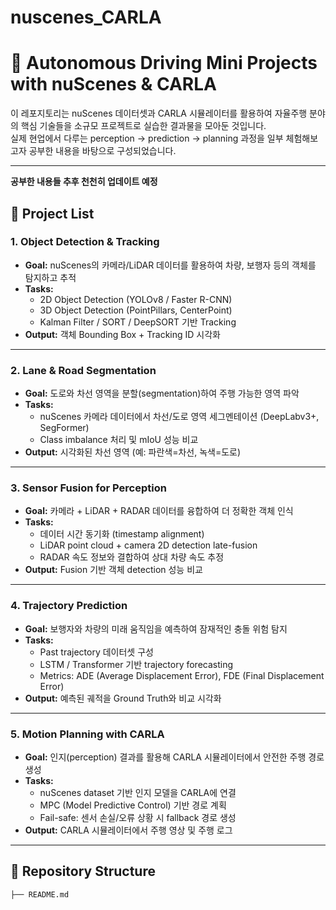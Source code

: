 # nuscenes_CARLA
# 🚗 Autonomous Driving Mini Projects with nuScenes & CARLA

이 레포지토리는 nuScenes 데이터셋과 CARLA 시뮬레이터를 활용하여 자율주행 분야의 핵심 기술들을 소규모 프로젝트로 실습한 결과물을 모아둔 것입니다.  
실제 현업에서 다루는 perception → prediction → planning 과정을 일부 체험해보고자 공부한 내용을 바탕으로 구성되었습니다.

---
**공부한 내용들 추후  천천히 업데이트 예정**

## 📌 Project List

### 1. Object Detection & Tracking
- **Goal:** nuScenes의 카메라/LiDAR 데이터를 활용하여 차량, 보행자 등의 객체를 탐지하고 추적
- **Tasks:**
  - 2D Object Detection (YOLOv8 / Faster R-CNN)
  - 3D Object Detection (PointPillars, CenterPoint)
  - Kalman Filter / SORT / DeepSORT 기반 Tracking
- **Output:** 객체 Bounding Box + Tracking ID 시각화

---

### 2. Lane & Road Segmentation
- **Goal:** 도로와 차선 영역을 분할(segmentation)하여 주행 가능한 영역 파악
- **Tasks:**
  - nuScenes 카메라 데이터에서 차선/도로 영역 세그멘테이션 (DeepLabv3+, SegFormer)
  - Class imbalance 처리 및 mIoU 성능 비교
- **Output:** 시각화된 차선 영역 (예: 파란색=차선, 녹색=도로)

---

### 3. Sensor Fusion for Perception
- **Goal:** 카메라 + LiDAR + RADAR 데이터를 융합하여 더 정확한 객체 인식
- **Tasks:**
  - 데이터 시간 동기화 (timestamp alignment)
  - LiDAR point cloud + camera 2D detection late-fusion
  - RADAR 속도 정보와 결합하여 상대 차량 속도 추정
- **Output:** Fusion 기반 객체 detection 성능 비교

---

### 4. Trajectory Prediction
- **Goal:** 보행자와 차량의 미래 움직임을 예측하여 잠재적인 충돌 위험 탐지
- **Tasks:**
  - Past trajectory 데이터셋 구성
  - LSTM / Transformer 기반 trajectory forecasting
  - Metrics: ADE (Average Displacement Error), FDE (Final Displacement Error)
- **Output:** 예측된 궤적을 Ground Truth와 비교 시각화

---

### 5. Motion Planning with CARLA
- **Goal:** 인지(perception) 결과를 활용해 CARLA 시뮬레이터에서 안전한 주행 경로 생성
- **Tasks:**
  - nuScenes dataset 기반 인지 모델을 CARLA에 연결
  - MPC (Model Predictive Control) 기반 경로 계획
  - Fail-safe: 센서 손실/오류 상황 시 fallback 경로 생성
- **Output:** CARLA 시뮬레이터에서 주행 영상 및 주행 로그

---

## 📂 Repository Structure
```bash
├── README.md
